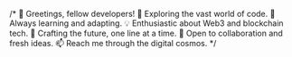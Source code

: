 /*
  👋 Greetings, fellow developers!
  👀 Exploring the vast world of code.
  🌱 Always learning and adapting.
  💡 Enthusiastic about Web3 and blockchain tech.
  🚀 Crafting the future, one line at a time.
  💬 Open to collaboration and fresh ideas.
  📫 Reach me through the digital cosmos.
*/
